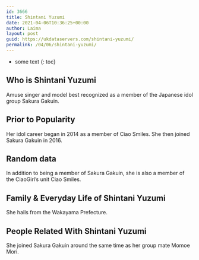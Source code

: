 ```yaml
---
id: 3666
title: Shintani Yuzumi
date: 2021-04-06T10:36:25+00:00
author: Laima
layout: post
guid: https://ukdataservers.com/shintani-yuzumi/
permalink: /04/06/shintani-yuzumi/
---
```


* some text
{: toc}


## Who is Shintani Yuzumi
                  
                  
                  
Amuse singer and model best recognized as a member of the Japanese idol group Sakura Gakuin.
                  
              
            
              
            
                
                
                
## Prior to Popularity
                  
                  
                  
Her idol career began in 2014 as a member of Ciao Smiles. She then joined Sakura Gakuin in 2016.
                  
              
            
              
            
                
                
                
## Random data
                  
                  
                  
In addition to being a member of Sakura Gakuin, she is also a member of the CiaoGirl&#8217;s unit Ciao Smiles.
                  
              
            
              
            
                
                
                
## Family & Everyday Life of Shintani Yuzumi
                  
                  
                  
She hails from the Wakayama Prefecture.
                  
              
            
              
            
                
                
                
## People Related With Shintani Yuzumi
                  
                  
                  
She joined Sakura Gakuin around the same time as her group mate Momoe Mori.
                  
              
            
              
            
                
              
            
              
              
            
            
              
            
          
          
          